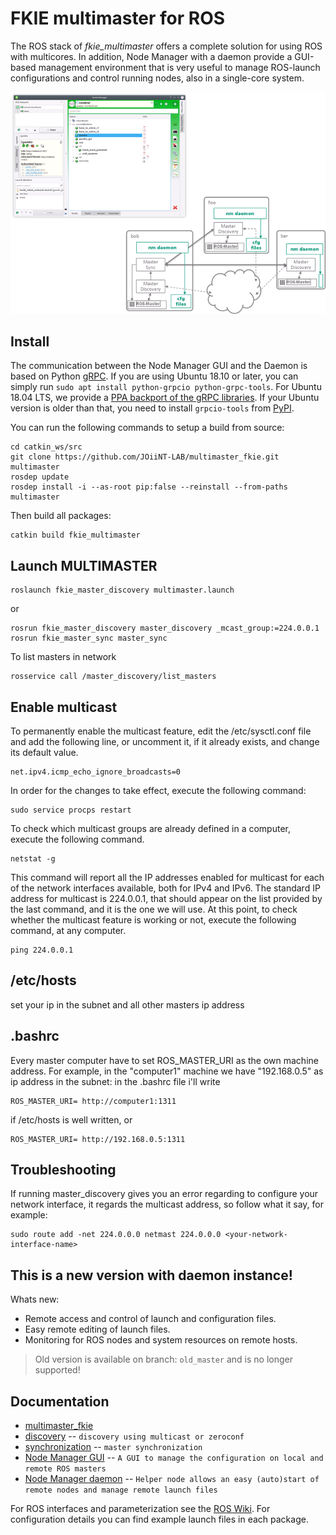 # FKIE multimaster for ROS

The ROS stack of *fkie_multimaster* offers a complete solution for using ROS with multicores.
In addition, Node Manager with a daemon provide a GUI-based management environment that is very useful to manage ROS-launch configurations and control running nodes, also in a single-core system.

![multimaster overview](multimaster_overview.png)


## Install

The communication between the Node Manager GUI and the Daemon is based on Python [gRPC](https://grpc.io/). If you are using Ubuntu 18.10 or later, you can simply run `sudo apt install python-grpcio python-grpc-tools`. For Ubuntu 18.04 LTS, we provide a [PPA backport of the gRPC libraries](https://launchpad.net/~roehling/+archive/ubuntu/grpc). If your Ubuntu version is older than that, you need to install `grpcio-tools` from [PyPI](https://pypi.org/project/grpcio-tools/).

You can run the following commands to setup a build from source:

```
cd catkin_ws/src
git clone https://github.com/JOiiNT-LAB/multimaster_fkie.git multimaster
rosdep update
rosdep install -i --as-root pip:false --reinstall --from-paths multimaster
```

Then build all packages:
```
catkin build fkie_multimaster
```

## Launch MULTIMASTER

```
roslaunch fkie_master_discovery multimaster.launch
```
or

```
rosrun fkie_master_discovery master_discovery _mcast_group:=224.0.0.1
rosrun fkie_master_sync master_sync
```

To list masters in network
```
rosservice call /master_discovery/list_masters
```

## Enable multicast
To permanently enable the multicast feature, edit the /etc/sysctl.conf file and add the following line, or uncomment it, if it already exists, and change its default value.
```
net.ipv4.icmp_echo_ignore_broadcasts=0
```
In order for the changes to take effect, execute the following command:
```
sudo service procps restart
```
To check which multicast groups are already defined in a computer, execute the following
command.
```
netstat -g
```
This command will report all the IP addresses enabled for multicast for each of the network
interfaces available, both for IPv4 and IPv6. The standard IP address for multicast is 224.0.0.1,
that should appear on the list provided by the last command, and it is the one we will use.
At this point, to check whether the multicast feature is working or not, execute the following
command, at any computer.

```
ping 224.0.0.1
```

## /etc/hosts
set your ip in the subnet and all other masters ip address

## .bashrc
Every master computer have to set ROS_MASTER_URI as the own machine address.
For example, in the "computer1" machine we have "192.168.0.5" as ip address in the subnet:
in the .bashrc file i'll write
```
ROS_MASTER_URI= http://computer1:1311
```
if /etc/hosts is well written, or
```
ROS_MASTER_URI= http://192.168.0.5:1311
```

## Troubleshooting

If running master_discovery gives you an error regarding to configure your network interface, it regards the multicast address, so follow what it say, for example:

```
sudo route add -net 224.0.0.0 netmast 224.0.0.0 <your-network-interface-name>
```

## This is a new version with daemon instance!

Whats new:

 * Remote access and control of launch and configuration files.
 * Easy remote editing of launch files.
 * Monitoring for ROS nodes and system resources on remote hosts.

> Old version is available on branch: `old_master` and is no longer supported!




## Documentation

* [multimaster\_fkie](http://fkie.github.io/multimaster_fkie)
* [discovery](http://fkie.github.io/multimaster_fkie/master_discovery.html) -- `discovery using multicast or zeroconf`
* [synchronization](http://fkie.github.io/multimaster_fkie/master_sync.html) -- `master synchronization`
* [Node Manager GUI](http://fkie.github.io/multimaster_fkie/node_manager.html) -- `A GUI to manage the configuration on local and remote ROS masters`
* [Node Manager daemon](http://fkie.github.io/multimaster_fkie/node_manager_daemon.html) -- `Helper node allows an easy (auto)start of remote nodes and manage remote launch files`

For ROS interfaces and parameterization see the [ROS Wiki](http://www.ros.org/wiki/multimaster_fkie). For configuration details you can find example launch files in each package.

